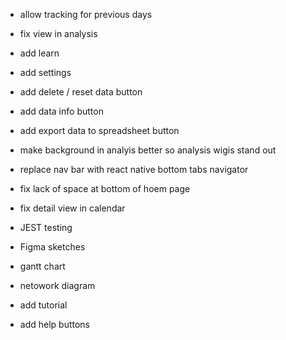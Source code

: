 

- allow tracking for previous days
- fix view in analysis 

- add learn 
- add settings

- add delete / reset data button 
- add data info button 
- add export data to spreadsheet button

- make background in analyis better so analysis wigis stand out 
- replace nav bar with react native bottom tabs navigator 
- fix lack of space at bottom of hoem page 
- fix detail view in calendar 

- JEST testing 

- Figma sketches 
- gantt chart 
- netowork diagram 

- add tutorial 
- add help buttons 